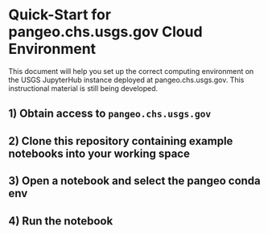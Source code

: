 # Quick-Start for pangeo.chs.usgs.gov Cloud Environment

This document will help you set up the correct computing environment on the USGS JupyterHub instance deployed at pangeo.chs.usgs.gov. This instructional material is still being developed.

## 1) Obtain access to `pangeo.chs.usgs.gov`

## 2) Clone this repository containing example notebooks into your working space

## 3) Open a notebook and select the pangeo conda env

## 4) Run the notebook
